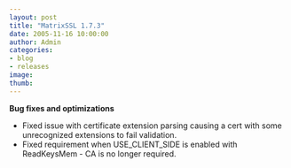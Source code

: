 ```yaml
---
layout: post
title: "MatrixSSL 1.7.3"
date: 2005-11-16 10:00:00
author: Admin
categories:
- blog
- releases
image:
thumb:
---
```

<b>Bug fixes and optimizations</b>
<ul>
<li>Fixed issue with certificate extension parsing causing a cert with some unrecognized extensions to fail validation.</li>
<li>Fixed requirement when USE_CLIENT_SIDE is enabled with ReadKeysMem - CA is no longer required.</li>
</ul>
<br/>
